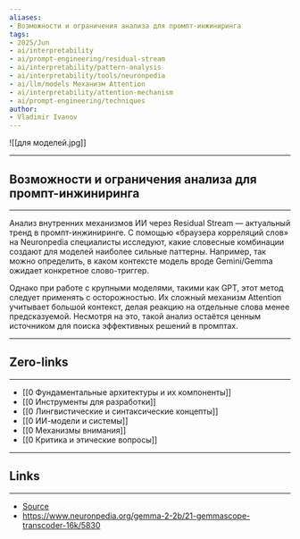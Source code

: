 ```yaml
---
aliases: 
- Возможности и ограничения анализа для промпт-инжиниринга 
tags:
- 2025/Jun
- ai/interpretability
- ai/prompt-engineering/residual-stream
- ai/interpretability/pattern-analysis
- ai/interpretability/tools/neuronpedia
- ai/llm/models Механизм Attention
- ai/interpretability/attention-mechanism
- ai/prompt-engineering/techniques
author:
- Vladimir Ivanov
---
```

![[для моделей.jpg]]

-----
##  Возможности и ограничения анализа для промпт-инжиниринга 
-----
Анализ внутренних механизмов ИИ через Residual Stream — актуальный тренд в промпт-инжиниринге. С помощью «браузера корреляций слов» на Neuronpedia специалисты исследуют, какие словесные комбинации создают для моделей наиболее сильные паттерны. Например, так можно определить, в каком контексте модель вроде Gemini/Gemma ожидает конкретное слово-триггер.

Однако при работе с крупными моделями, такими как GPT, этот метод следует применять с осторожностью. Их сложный механизм Attention учитывает большой контекст, делая реакцию на отдельные слова менее предсказуемой. Несмотря на это, такой анализ остаётся ценным источником для поиска эффективных решений в промптах.

---
## Zero-links
---
- [[0 Фундаментальные архитектуры и их компоненты]]
- [[0 Инструменты для разработки]]
- [[0 Лингвистические и синтаксические концепты]]
- [[0 ИИ-модели и системы]]
- [[0 Механизмы внимания]]
- [[0 Критика и этические вопросы]]

---
## Links
---
- [Source](https://t.me/turboproject/1787)
- https://www.neuronpedia.org/gemma-2-2b/21-gemmascope-transcoder-16k/5830